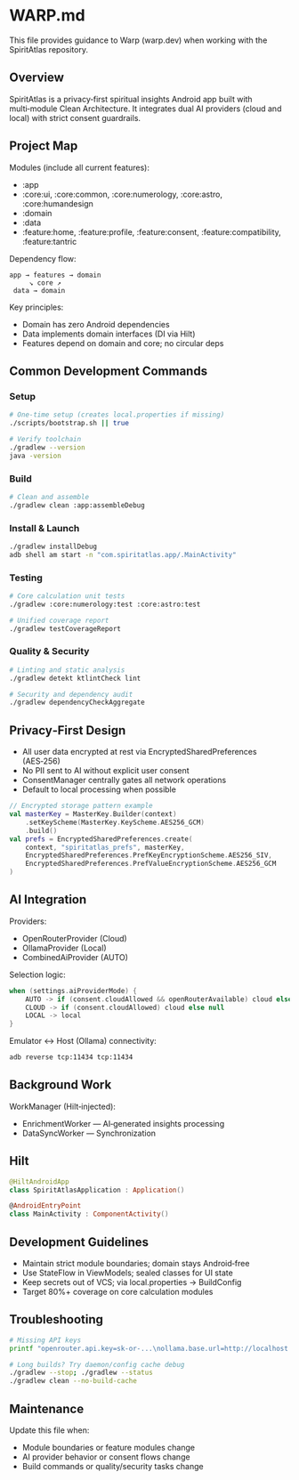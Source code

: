 # WARP.md

This file provides guidance to Warp (warp.dev) when working with the SpiritAtlas repository.

## Overview
SpiritAtlas is a privacy‑first spiritual insights Android app built with multi‑module Clean Architecture. It integrates dual AI providers (cloud and local) with strict consent guardrails.

## Project Map
Modules (include all current features):
- :app
- :core:ui, :core:common, :core:numerology, :core:astro, :core:humandesign
- :domain
- :data
- :feature:home, :feature:profile, :feature:consent, :feature:compatibility, :feature:tantric

Dependency flow:
```
app → features → domain
     ↘ core ↗
 data → domain
```

Key principles:
- Domain has zero Android dependencies
- Data implements domain interfaces (DI via Hilt)
- Features depend on domain and core; no circular deps

## Common Development Commands

### Setup
```bash
# One‑time setup (creates local.properties if missing)
./scripts/bootstrap.sh || true

# Verify toolchain
./gradlew --version
java -version
```

### Build
```bash
# Clean and assemble
./gradlew clean :app:assembleDebug
```

### Install & Launch
```bash
./gradlew installDebug
adb shell am start -n "com.spiritatlas.app/.MainActivity"
```

### Testing
```bash
# Core calculation unit tests
./gradlew :core:numerology:test :core:astro:test

# Unified coverage report
./gradlew testCoverageReport
```

### Quality & Security
```bash
# Linting and static analysis
./gradlew detekt ktlintCheck lint

# Security and dependency audit
./gradlew dependencyCheckAggregate
```

## Privacy‑First Design
- All user data encrypted at rest via EncryptedSharedPreferences (AES‑256)
- No PII sent to AI without explicit user consent
- ConsentManager centrally gates all network operations
- Default to local processing when possible

```kotlin
// Encrypted storage pattern example
val masterKey = MasterKey.Builder(context)
    .setKeyScheme(MasterKey.KeyScheme.AES256_GCM)
    .build()
val prefs = EncryptedSharedPreferences.create(
    context, "spiritatlas_prefs", masterKey,
    EncryptedSharedPreferences.PrefKeyEncryptionScheme.AES256_SIV,
    EncryptedSharedPreferences.PrefValueEncryptionScheme.AES256_GCM
)
```

## AI Integration
Providers:
- OpenRouterProvider (Cloud)
- OllamaProvider (Local)
- CombinedAiProvider (AUTO)

Selection logic:
```kotlin
when (settings.aiProviderMode) {
    AUTO -> if (consent.cloudAllowed && openRouterAvailable) cloud else local
    CLOUD -> if (consent.cloudAllowed) cloud else null
    LOCAL -> local
}
```

Emulator ↔ Host (Ollama) connectivity:
```bash
adb reverse tcp:11434 tcp:11434
```

## Background Work
WorkManager (Hilt‑injected):
- EnrichmentWorker — AI‑generated insights processing
- DataSyncWorker — Synchronization

## Hilt
```kotlin
@HiltAndroidApp
class SpiritAtlasApplication : Application()

@AndroidEntryPoint
class MainActivity : ComponentActivity()
```

## Development Guidelines
- Maintain strict module boundaries; domain stays Android‑free
- Use StateFlow in ViewModels; sealed classes for UI state
- Keep secrets out of VCS; via local.properties → BuildConfig
- Target 80%+ coverage on core calculation modules

## Troubleshooting
```bash
# Missing API keys
printf "openrouter.api.key=sk-or-...\nollama.base.url=http://localhost:11434\n" > local.properties

# Long builds? Try daemon/config cache debug
./gradlew --stop; ./gradlew --status
./gradlew clean --no-build-cache
```

## Maintenance
Update this file when:
- Module boundaries or feature modules change
- AI provider behavior or consent flows change
- Build commands or quality/security tasks change
